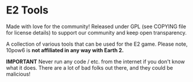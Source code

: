 # E2 Tools

Made with love for the community! Released under GPL (see COPYING file for license details) to support our community and keep open transparency.

A collection of various tools that can be used for the E2 game. Please note, 10pow6 is **not affiliated in any way with Earth 2.**

**IMPORTANT** Never run any code / etc. from the internet if you don't know what it does.  There are a lot of bad folks out there, and they could be malicious!


